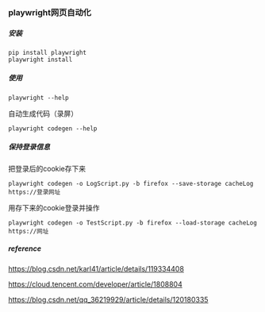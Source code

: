 ### playwright网页自动化



##### 安装

```
pip install playwright
playwright install
```



##### 使用

```
playwright --help
```

自动生成代码（录屏）

```
playwright codegen --help
```



##### 保持登录信息

把登录后的cookie存下来

```
playwright codegen -o LogScript.py -b firefox --save-storage cacheLog https://登录网址
```

用存下来的cookie登录并操作

```
playwright codegen -o TestScript.py -b firefox --load-storage cacheLog https://网址
```





##### reference

https://blog.csdn.net/karl41/article/details/119334408

https://cloud.tencent.com/developer/article/1808804

https://blog.csdn.net/qq_36219929/article/details/120180335